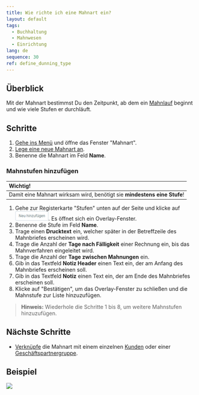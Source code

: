 ```yaml
---
title: Wie richte ich eine Mahnart ein?
layout: default
tags:
  - Buchhaltung
  - Mahnwesen
  - Einrichtung
lang: de
sequence: 30
ref: define_dunning_type
---
```


## Überblick
Mit der Mahnart bestimmst Du den Zeitpunkt, ab dem ein [Mahnlauf](Mahnlauf) beginnt und wie viele Stufen er durchläuft.

## Schritte
1. [Gehe ins Menü](Menu) und öffne das Fenster "Mahnart".
1. [Lege eine neue Mahnart an](Neuer_Datensatz_Fenster_Webui).
1. Benenne die Mahnart im Feld **Name**.

### Mahnstufen hinzufügen

| **Wichtig!** |
| :--- |
| Damit eine Mahnart wirksam wird, benötigt sie **mindestens eine Stufe**! |

1. Gehe zur Registerkarte "Stufen" unten auf der Seite und klicke auf !["Neu hinzufügen"](assets/Neu_hinzufuegen_Button.png). Es öffnet sich ein Overlay-Fenster.
1. Benenne die Stufe im Feld **Name**.
1. Trage einen **Drucktext** ein, welcher später in der Betreffzeile des Mahnbriefes erscheinen wird.
1. Trage die Anzahl der **Tage nach Fälligkeit** einer Rechnung ein, bis das Mahnverfahren eingeleitet wird.
1. Trage die Anzahl der **Tage zwischen Mahnungen** ein.
1. Gib in das Textfeld **Notiz Header** einen Text ein, der am Anfang des Mahnbriefes erscheinen soll.
1. Gib in das Textfeld **Notiz** einen Text ein, der am Ende des Mahnbriefes erscheinen soll.
1. Klicke auf "Bestätigen", um das Overlay-Fenster zu schließen und die Mahnstufe zur Liste hinzuzufügen.
 >**Hinweis:** Wiederhole die Schritte 1 bis 8, um weitere Mahnstufen hinzuzufügen.

## Nächste Schritte
- [Verknüpfe](Mahnart_mit_Partner_verknuepfen) die Mahnart mit einem einzelnen [Kunden](Neuer_Geschaeftspartner_Kunde) oder einer [Geschäftspartnergruppe](Neue_Geschaeftspartnergruppe).

## Beispiel
![](assets/Mahnart_definieren.gif)
